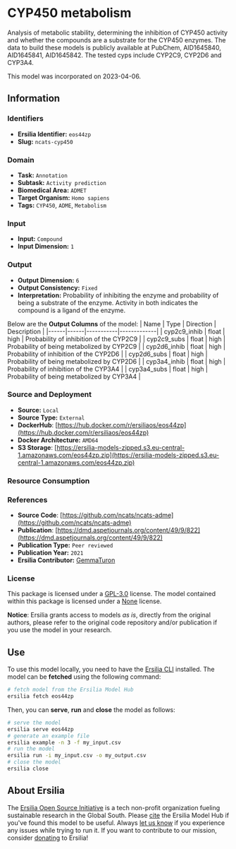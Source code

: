 # CYP450 metabolism

Analysis of metabolic stability, determining the inhibition of CYP450 activity and whether the compounds are a substrate for the CYP450 enzymes. The data to build these models is publicly available at PubChem, AID1645840, AID1645841, AID1645842. The tested cyps include CYP2C9, CYP2D6 and CYP3A4.

This model was incorporated on 2023-04-06.

## Information
### Identifiers
- **Ersilia Identifier:** `eos44zp`
- **Slug:** `ncats-cyp450`

### Domain
- **Task:** `Annotation`
- **Subtask:** `Activity prediction`
- **Biomedical Area:** `ADMET`
- **Target Organism:** `Homo sapiens`
- **Tags:** `CYP450`, `ADME`, `Metabolism`

### Input
- **Input:** `Compound`
- **Input Dimension:** `1`

### Output
- **Output Dimension:** `6`
- **Output Consistency:** `Fixed`
- **Interpretation:** Probability of inhibiting the enzyme and probability of being a substrate of the enzyme. Activity in both indicates the compound is a ligand of the enzyme.

Below are the **Output Columns** of the model:
| Name | Type | Direction | Description |
|------|------|-----------|-------------|
| cyp2c9_inhib | float | high | Probability of inhibition of the CYP2C9 |
| cyp2c9_subs | float | high | Probability of being metabolized by CYP2C9 |
| cyp2d6_inhib | float | high | Probability of inhibition of the CYP2D6 |
| cyp2d6_subs | float | high | Probability of being metabolized by CYP2D6 |
| cyp3a4_inhib | float | high | Probability of inhibition of the CYP3A4 |
| cyp3a4_subs | float | high | Probability of being metabolized by CYP3A4 |


### Source and Deployment
- **Source:** `Local`
- **Source Type:** `External`
- **DockerHub**: [https://hub.docker.com/r/ersiliaos/eos44zp](https://hub.docker.com/r/ersiliaos/eos44zp)
- **Docker Architecture:** `AMD64`
- **S3 Storage**: [https://ersilia-models-zipped.s3.eu-central-1.amazonaws.com/eos44zp.zip](https://ersilia-models-zipped.s3.eu-central-1.amazonaws.com/eos44zp.zip)

### Resource Consumption


### References
- **Source Code**: [https://github.com/ncats/ncats-adme](https://github.com/ncats/ncats-adme)
- **Publication**: [https://dmd.aspetjournals.org/content/49/9/822](https://dmd.aspetjournals.org/content/49/9/822)
- **Publication Type:** `Peer reviewed`
- **Publication Year:** `2021`
- **Ersilia Contributor:** [GemmaTuron](https://github.com/GemmaTuron)

### License
This package is licensed under a [GPL-3.0](https://github.com/ersilia-os/ersilia/blob/master/LICENSE) license. The model contained within this package is licensed under a [None](LICENSE) license.

**Notice**: Ersilia grants access to models _as is_, directly from the original authors, please refer to the original code repository and/or publication if you use the model in your research.


## Use
To use this model locally, you need to have the [Ersilia CLI](https://github.com/ersilia-os/ersilia) installed.
The model can be **fetched** using the following command:
```bash
# fetch model from the Ersilia Model Hub
ersilia fetch eos44zp
```
Then, you can **serve**, **run** and **close** the model as follows:
```bash
# serve the model
ersilia serve eos44zp
# generate an example file
ersilia example -n 3 -f my_input.csv
# run the model
ersilia run -i my_input.csv -o my_output.csv
# close the model
ersilia close
```

## About Ersilia
The [Ersilia Open Source Initiative](https://ersilia.io) is a tech non-profit organization fueling sustainable research in the Global South.
Please [cite](https://github.com/ersilia-os/ersilia/blob/master/CITATION.cff) the Ersilia Model Hub if you've found this model to be useful. Always [let us know](https://github.com/ersilia-os/ersilia/issues) if you experience any issues while trying to run it.
If you want to contribute to our mission, consider [donating](https://www.ersilia.io/donate) to Ersilia!
